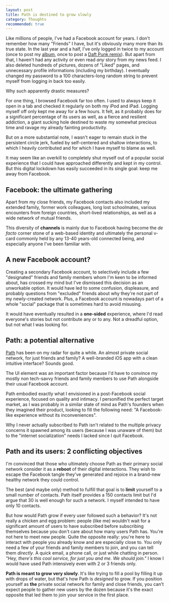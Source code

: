 ```yaml
---
layout: post
title: Path is destined to grow slowly
category: Thoughts
recommended: true
---
```


Like millions of people, I've had a Facebook account for years. I don't remember how many "Friends" I have, but it's obviously many more than its true state. In the last year and a half, I've only logged in twice to my account (once to post my [album](http://reachthethrone.com/), once to post a [Daft Punk remix](https://soundcloud.com/jgthms/daft-punk-random-access-memories-jthomas-remix)). But apart from that, I haven't had any activity or even read *any* story from my news feed. I also deleted hundreds of pictures, dozens of "Liked" pages, and unnecessary profile informations (including my birthday). I eventually changed my password to a 100 characters-long random string to prevent myself from logging in back too easily.

Why such apparently drastic measures?

For one thing, I browsed Facebook far too often. I used to always keep it open in a tab and checked it regularly on both my iPod and iPad. Logging myself off only kept me away for a few hours. It felt, as it probably does for a significant percentage of its users as well, as a fierce and resilient addiction, a giant sucking hole destined to waste my somewhat precious time and ravage my already fainting productivity.

But on a more substantial note, I wasn't eager to remain stuck in the persistent circle jerk, fueled by self-centered and shallow interactions, to which I heavily contributed and for which I have myself to blame as well.

It may seem like an overkill to completely shut myself out of a popular social experience that I could have approached differently and kept in my control. But this digital lockdown has easily succeeded in its single goal: keep me away from Facebook.

## Facebook: the ultimate gathering

Apart from my close friends, my Facebook contacts also included my extended family, former work colleagues, long lost schoolmates, various encounters from foreign countries, short-lived relationships, as well as a wide network of mutual friends.

This diversity of **channels** is mainly due to Facebook having become the *de facto* corner stone of a web-based identity and ultimately the personal v-card commonly held by any 13-40 years-old connected being, and especially anyone I've been familiar with.

## A new Facebook account?

Creating a secondary Facebook account, to selectively include a few "designated" friends and family members whom I'm keen to be informed about, has crossed my mind but I've dismissed this decision as an unworkable option. It would have led to some confusion, displeasure, and probably questions from "excluded" friends about why they're not part of my newly-created network. Plus, a Facebook account is nowadays part of a whole "social" package that is sometimes hard to avoid misusing.

It would have eventually resulted in a **one-sided** experience, where I'd read everyone's stories but not contribute any or to any. Not a dreadful option, but not what I was looking for.

## Path: a potential alternative

[Path](https://path.com/) has been on my radar for quite a while. An almost private social network, for just friends and family? A well-branded iOS app with a clean intuitive interface? Sounds good.

The UI element was an important factor because I'd have to convince my mostly non tech-savvy friends and family members to use Path alongside their usual Facebook account.

Path embodied exactly what I envisioned in a post-Facebook social experience, focused on quality and intimacy. I personified the perfect target market, as I was probably in a similar state of mind as Path's founders when they imagined their product, looking to fill the following need: "A Facebook-like experience without its inconveniences".

Why I never actually subscribed to Path isn't related to the multiple privacy concerns it spawned among its users (because I was unaware of them) but to the "internet socialization" needs I lacked since I quit Facebook.

## Path and its users: 2 conflicting objectives

I'm convinced that those who ultimately choose Path as their primary social network consider it as a **reboot** of their digital interactions. They wish to escape the Facebook tangle they've generated and rejoice in a brand-new healthy network they could control.

The best (and maybe only) method to fulfill that goal is to **limit** yourself to a small number of contacts. Path itself provides a 150 contacts limit but I'd argue that 30 is well enough for such a network. I myself intended to have only 10 contacts.

But how would Path grow if every user followed such a behavior? It's not really a chicken and egg problem: people (like me) wouldn't wait for a significant amount of users to have subscribed before subscribing themselves because you don't care about how many users Path has. You're not here to meet new people. Quite the opposite really: you're here to interact with people you already know and are especially close to. You only need a few of your friends and family members to join, and you can tell them *directly*. A quick email, a phone call, or just while chatting in person. *"Hey, there's this cool service, for just you and me. We should join."* I know I would have used Path intensively even with 2 or 3 friends only.

**Path is meant to grow very slowly**. It's like trying to fill a pool by filling it up with drops of water, but that's how Path is *designed* to grow. If you position yourself as **the** private social network for family and close friends, you can't expect people to gather new users by the dozen because it's the exact opposite that led them to join your service in the first place.

